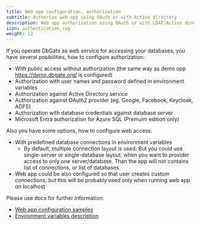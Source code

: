 ```yaml
---
title: Web app configuration, authorization
subtitle: Authorize web app using OAuth or with Active directory
description: Web app authorization using OAuth or with LDAP/Active directory
icon: authentication.svg
weight: 12
---
```


If you operate DbGate as web service for accessing your databases, you have several posibilities, how to configure authorization:
- With public access without authorization (the same way as demo opp https://demo.dbgate.org/ is configured)
- Authorization with user names and password defined in environment variables
- Authorization against Active Directory service
- Authorization against OAuth2 provider (eg. Google, Facebook, Keycloak, ADFS)
- Authorization with database credentials against database server
- Microsoft Entra authorization for Azure SQL (Premuim edition only)

Also you have some options, how to configure web access:
- With predefined database connections in environment variables
  - By default, multiple connection layout is used. But you could use single-server or single-database layout, when you want to provider access to only one server/database. Than the app will not contains list of connections, or list of databases
- Web app could be also configured so that user creates custom connections, but this will be probably used only when running web app on localhost

Please use docs for further information:
  - [Web app configuration samples](/docs/web-app-config)
  - [Environment variables description](/docs/env-variables)